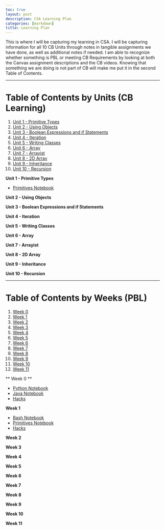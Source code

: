 ```yaml
---
toc: true
layout: post
description: CSA Learning Plan
categories: [markdown]
title: Learning Plan
---
```


This is where I will be capturing my learning in CSA. I will be capturing information for all 10 CB Units through notes in tangible assignments we have done, as well as additional notes if needed. I am able to recognize whether something is PBL or meeting CB Requirements by looking at both the Canvas assignment descriptions and the CB videos. Knowing that something we are doing is not part of CB will make me put it in the second Table of Contents.

---

# Table of Contents by Units (CB Learning)
1. [Unit 1 - Primitive Types](#unit1)
2. [Unit 2 - Using Objects](#unit2)
3. [Unit 3 - Boolean Expressions and if Statements](#unit3)
4. [Unit 4 - Iteration](#unit4)
5. [Unit 5 - Writing Classes](#unit5)
6. [Unit 6 - Array](#unit6)
7. [Unit 7 - Arrayist](#unit7)
8. [Unit 8 - 2D Array](#unit8)
9. [Unit 9 - Inheritance](#unit9)
10. [Unit 10 - Recursion](#unit10)

**Unit 1 - Primitive Types**<a name="unit1"></a>
- <a href="https://peacekeeper6.github.io/fastpages/primitives/2022/08/24/primitives.html">Primitives Notebook</a>

**Unit 2 - Using Objects**<a name="unit2"></a>

**Unit 3 - Boolean Expressions and if Statements**<a name="unit3"></a>

**Unit 4 - Iteration**<a name="unit4"></a>

**Unit 5 - Writing Classes**<a name="unit5"></a>

**Unit 6 - Array**<a name="unit6"></a>

**Unit 7 - Arrayist**<a name="unit7"></a>

**Unit 8 - 2D Array**<a name="unit8"></a>

**Unit 9 - Inheritance**<a name="unit9"></a>

**Unit 10 - Recursion**<a name="unit10"></a>

---

# Table of Contents by Weeks (PBL)
1. [Week 0](#week1)
2. [Week 1](#week2)
3. [Week 2](#week3)
4. [Week 3](#week4)
5. [Week 4](#week5)
6. [Week 5](#week6)
7. [Week 6](#week7)
8. [Week 7](#week8)
9. [Week 8](#week9)
10. [Week 9](#week10)
11. [Week 10](#week11)
12. [Week 11](#week12)


** Week 0 **<a name="week1"></a>
- <a href="https://peacekeeper6.github.io/fastpages/python/2022/08/22/pythonnb.html">Python Notebook</a>
- <a href="https://peacekeeper6.github.io/fastpages/java/2022/08/22/javanb.html">Java Notebook</a>
- <a href="https://github.com/peacekeeper6/fastpages/issues/3">Hacks</a>

**Week 1**<a name="week2"></a>
- <a href="https://peacekeeper6.github.io/fastpages/bash/2022/08/25/bashnb.html">Bash Notebook</a>
- <a href="https://peacekeeper6.github.io/fastpages/primitives/2022/08/24/primitives.html">Primitives Notebook</a>
- <a href="https://github.com/peacekeeper6/fastpages/issues/4">Hacks</a>

**Week 2**<a name="week3"></a>

**Week 3**<a name="week4"></a>

**Week 4**<a name="week5"></a>

**Week 5**<a name="week6"></a>

**Week 6**<a name="week7"></a>

**Week 7**<a name="week8"></a>

**Week 8**<a name="week9"></a>

**Week 9**<a name="week10"></a>

**Week 10**<a name="week11"></a>

**Week 11**<a name="week12"></a>

